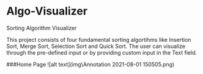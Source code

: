 # Algo-Visualizer
Sorting Algorithm Visualizer 

This project consists of four fundamental sorting algortihms like Insertion Sort, Merge Sort, Selection Sort and Quick Sort.
The user can visualize through the pre-defined input or by providing custom input in the Text field.

###Home Page
![alt text](img\Annotation 2021-08-01 150505.png)

